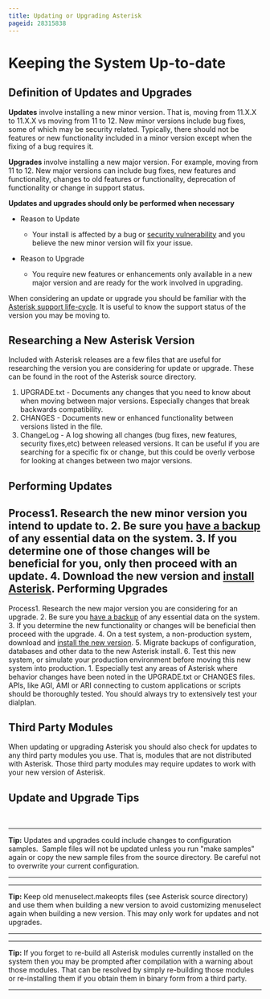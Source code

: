 ```yaml
---
title: Updating or Upgrading Asterisk
pageid: 28315838
---
```


Keeping the System Up-to-date
=============================

Definition of Updates and Upgrades
----------------------------------

**Updates** involve installing a new minor version. That is, moving from 11.X.X to 11.X.X vs moving from 11 to 12. New minor versions include bug fixes, some of which may be security related. Typically, there should not be features or new functionality included in a minor version except when the fixing of a bug requires it.

**Upgrades** involve installing a new major version. For example, moving from 11 to 12. New major versions can include bug fixes, new features and functionality, changes to old features or functionality, deprecation of functionality or change in support status.

**Updates and upgrades should only be performed when necessary**

* Reason to Update  

	+ Your install is affected by a bug or [security vulnerability](/About-the-Project/Asterisk-Security-Vulnerabilities) and you believe the new minor version will fix your issue.
* Reason to Upgrade  

	+ You require new features or enhancements only available in a new major version and are ready for the work involved in upgrading.

When considering an update or upgrade you should be familiar with the [Asterisk support life-cycle](/About-the-Project/Asterisk-Versions). It is useful to know the support status of the version you may be moving to.

Researching a New Asterisk Version
----------------------------------

Included with Asterisk releases are a few files that are useful for researching the version you are considering for update or upgrade. These can be found in the root of the Asterisk source directory.

1. UPGRADE.txt - Documents any changes that you need to know about when moving between major versions. Especially changes that break backwards compatibility.
2. CHANGES - Documents new or enhanced functionality between versions listed in the file.
3. ChangeLog - A log showing all changes (bug fixes, new features, security fixes,etc) between released versions. It can be useful if you are searching for a specific fix or change, but this could be overly verbose for looking at changes between two major versions.

Performing Updates
------------------

Process1. Research the new minor version you intend to update to.
2. Be sure you [have a backup](/Operation/Maintenance-and-Upgrades/Asterisk-Backups) of any essential data on the system.
3. If you determine one of those changes will be beneficial for you, only then proceed with an update.
4. Download the new version and [install Asterisk](/Getting-Started/Installing-Asterisk).
Performing Upgrades
-------------------

Process1. Research the new major version you are considering for an upgrade.
2. Be sure you [have a backup](/Operation/Maintenance-and-Upgrades/Asterisk-Backups) of any essential data on the system.
3. If you determine the new functionality or changes will be beneficial then proceed with the upgrade.
4. On a test system, a non-production system, download and [install the new version](/Getting-Started/Installing-Asterisk).
5. Migrate backups of configuration, databases and other data to the new Asterisk install.
6. Test this new system, or simulate your production environment before moving this new system into production.
	1. Especially test any areas of Asterisk where behavior changes have been noted in the UPGRADE.txt or CHANGES files. APIs, like AGI, AMI or ARI connecting to custom applications or scripts should be thoroughly tested. You should always try to extensively test your dialplan.

Third Party Modules
-------------------

When updating or upgrading Asterisk you should also check for updates to any third party modules you use. That is, modules that are not distributed with Asterisk. Those third party modules may require updates to work with your new version of Asterisk.

Update and Upgrade Tips
-----------------------

 




---

**Tip:**  Updates and upgrades could include changes to configuration samples.  Sample files will not be updated unless you run "make samples" again or copy the new sample files from the source directory. Be careful not to overwrite your current configuration.

  



---




---

**Tip:**  Keep old menuselect.makeopts files (see Asterisk source directory) and use them when building a new version to avoid customizing menuselect again when building a new version. This may only work for updates and not upgrades.

  



---




---

**Tip:**  If you forget to re-build all Asterisk modules currently installed on the system then you may be prompted after compilation with a warning about those modules. That can be resolved by simply re-building those modules or re-installing them if you obtain them in binary form from a third party.

  



---


